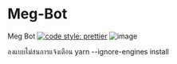 # Meg-Bot
Meg Bot
[![code style: prettier](https://img.shields.io/badge/code_style-prettier-ff69b4.svg?style=flat-square)](https://github.com/Tonkungs/Meg-Bot)
![image](https://i.imgur.com/EZZYxjF.jpg)

ลงแบบไม่สนการแจ้งเตือน
yarn --ignore-engines install
